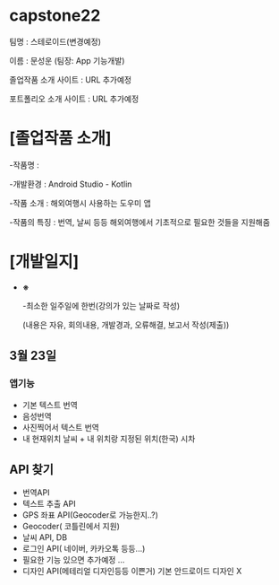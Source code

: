 # capstone22
팀명 : 스테로이드(변경예정)

이름 : 문성운 (팀장: App 기능개발)

졸업작품 소개 사이트 : URL 추가예정

포트폴리오 소개 사이트 : URL 추가예정

# [졸업작품 소개]

-작품명 : 

-개발환경 : Android Studio - Kotlin

-작품 소개 : 해외여행시 사용하는 도우미 앱

-작품의 특징 : 번역, 날씨 등등 해외여행에서 기초적으로 필요한 것들을 지원해줌

# **[개발일지]**

- **※**
    
    -최소한 일주일에 한번(강의가 있는 날짜로 작성)
    
    (내용은 자유, 회의내용, 개발경과, 오류해결, 보고서 작성(제출))
    

## 3월 23일

### 앱기능

- 기본 텍스트 번역
- 음성번역
- 사진찍어서 텍스트 번역
- 내 현재위치 날씨 + 내 위치랑 지정된 위치(한국) 시차

## API 찾기

- 번역API
- 텍스트 추출 API
- GPS 좌표 API(Geocoder로 가능한지..?)
- Geocoder( 코틀린에서 지원)
- 날씨 API, DB
- 로그인 API( 네이버, 카카오톡 등등...)
- 필요한 기능 있으면 추가예정 ...
- 디자인 API(메테리얼 디자인등등 이쁜거) 기본 안드로이드 디자인 X
